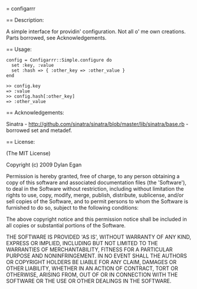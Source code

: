 = configarrr

== Description:

A simple interface for providin' configuration. Not all o' me own creations. Parts borrowed, see Acknowledgements.

== Usage:

    config = Configarrr::Simple.configure do
      set :key, :value
      set :hash => { :other_key => :other_value }
    end

    >> config.key
    => :value
    >> config.hash[:other_key]
    => :other_value

== Acknowledgements:

Sinatra - http://github.com/sinatra/sinatra/blob/master/lib/sinatra/base.rb - borrowed set and metadef.

== License:

(The MIT License)

Copyright (c) 2009 Dylan Egan

Permission is hereby granted, free of charge, to any person obtaining a copy of
this software and associated documentation files (the 'Software'), to deal in
the Software without restriction, including without limitation the rights to use,
copy, modify, merge, publish, distribute, sublicense, and/or sell copies of the
Software, and to permit persons to whom the Software is furnished to do so, subject to the following conditions:

The above copyright notice and this permission notice shall be included in all copies or substantial portions of the Software.

THE SOFTWARE IS PROVIDED 'AS IS', WITHOUT WARRANTY OF ANY KIND, EXPRESS OR IMPLIED,
INCLUDING BUT NOT LIMITED TO THE WARRANTIES OF MERCHANTABILITY, FITNESS FOR A PARTICULAR
PURPOSE AND NONINFRINGEMENT. IN NO EVENT SHALL THE AUTHORS OR COPYRIGHT HOLDERS BE
LIABLE FOR ANY CLAIM, DAMAGES OR OTHER LIABILITY, WHETHER IN AN ACTION OF CONTRACT,
TORT OR OTHERWISE, ARISING FROM, OUT OF OR IN CONNECTION WITH THE SOFTWARE OR THE USE OR OTHER DEALINGS IN THE SOFTWARE.
